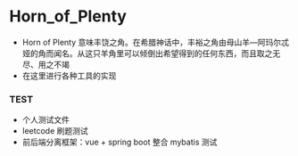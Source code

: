 # Horn_of_Plenty

- Horn of Plenty 意味丰饶之角。在希腊神话中，丰裕之角由母山羊—阿玛尔忒娅的角而闻名。从这只羊角里可以倾倒出希望得到的任何东西，而且取之无尽、用之不竭
- 在这里进行各种工具的实现

### TEST

- 个人测试文件
- leetcode 刷题测试
- 前后端分离框架：vue + spring boot 整合 mybatis 测试

